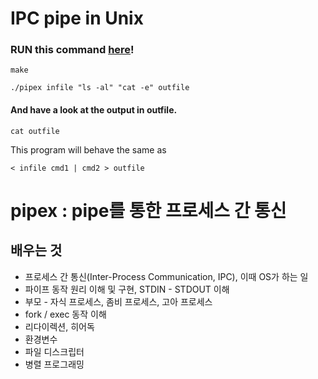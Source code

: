# IPC pipe in Unix

### RUN this command [**here**](https://replit.com/@MinsuKin/pipex#outfile)!

```make```

```./pipex infile "ls -al" "cat -e" outfile```

#### And have a look at the output in outfile.
```cat outfile```

This program will behave the same as

```< infile cmd1 | cmd2 > outfile```
# pipex : pipe를 통한 프로세스 간 통신

## 배우는 것

- 프로세스 간 통신(Inter-Process Communication, IPC), 이때 OS가 하는 일
- 파이프 동작 원리 이해 및 구현, STDIN - STDOUT 이해
- 부모 - 자식 프로세스, 좀비 프로세스, 고아 프로세스
- fork / exec 동작 이해
- 리다이렉션, 히어독
- 환경변수
- 파일 디스크립터
- 병렬 프로그래밍
